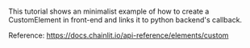 ####

This tutorial shows an minimalist example of how to create a CustomElement in front-end 
and links it to python backend's callback.

Reference: https://docs.chainlit.io/api-reference/elements/custom